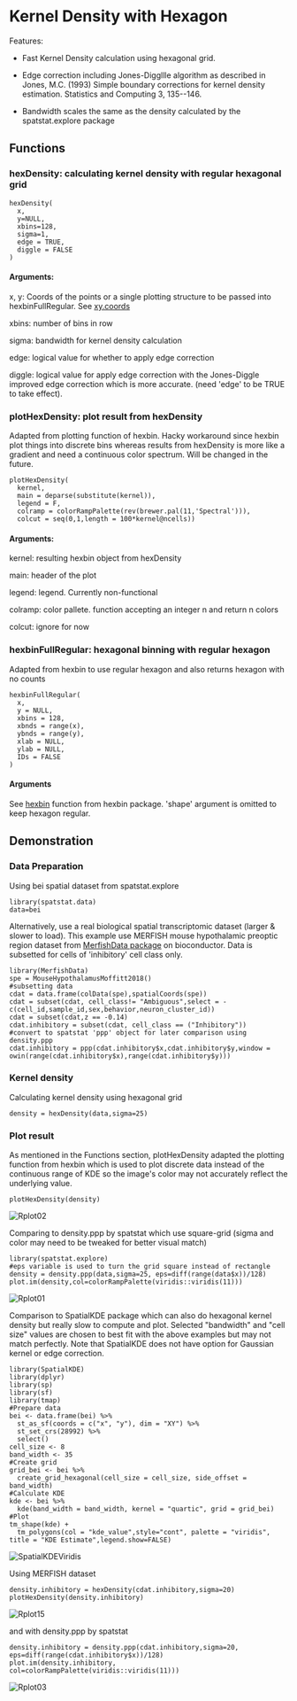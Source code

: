 # Kernel Density with Hexagon
Features:

* Fast Kernel Density calculation using hexagonal grid.

* Edge correction including Jones-Diggllle algorithm as described in Jones, M.C. (1993) Simple boundary corrections for kernel density estimation. Statistics and Computing 3, 135--146.

* Bandwidth scales the same as the density calculated by the spatstat.explore package 
## Functions
### hexDensity: calculating kernel density with regular hexagonal grid
```
hexDensity(
  x,
  y=NULL,
  xbins=128,
  sigma=1,
  edge = TRUE,
  diggle = FALSE
)
```
#### Arguments:
x, y: Coords of the points or a single plotting structure to be passed into hexbinFullRegular. See [xy.coords](https://www.rdocumentation.org/packages/grDevices/versions/3.6.2/topics/xy.coords)

xbins: number of bins in row

sigma: bandwidth for kernel density calculation

edge: logical value for whether to apply edge correction

diggle: logical value for apply edge correction with the Jones-Diggle improved edge correction which is more accurate. (need 'edge' to be TRUE to take effect).

### plotHexDensity: plot result from hexDensity
Adapted from plotting function of hexbin. Hacky workaround since hexbin plot things into discrete bins whereas results from hexDensity is more like a gradient and need a continuous color spectrum. Will be changed in the future.
```
plotHexDensity(
  kernel,
  main = deparse(substitute(kernel)),
  legend = F,
  colramp = colorRampPalette(rev(brewer.pal(11,'Spectral'))),
  colcut = seq(0,1,length = 100*kernel@ncells))
```

#### Arguments:
kernel: resulting hexbin object from hexDensity

main: header of the plot

legend: legend. Currently non-functional

colramp: color pallete. function accepting an integer n and return n colors

colcut: ignore for now

### hexbinFullRegular: hexagonal binning with regular hexagon
Adapted from hexbin to use regular hexagon and also returns hexagon with no counts
```
hexbinFullRegular(
  x,
  y = NULL,
  xbins = 128,
  xbnds = range(x),
  ybnds = range(y),
  xlab = NULL,
  ylab = NULL,
  IDs = FALSE
)
```
#### Arguments
See [hexbin](https://www.rdocumentation.org/packages/hexbin/versions/1.29.0/topics/hexbin) function from hexbin package. 'shape' argument is omitted to keep hexagon regular.
## Demonstration
### Data Preparation
Using bei spatial dataset from spatstat.explore
```
library(spatstat.data)
data=bei
```

Alternatively, use a real biological spatial transcriptomic dataset (larger & slower to load). This example use MERFISH mouse hypothalamic preoptic region dataset from [MerfishData package](https://bioconductor.org/packages/release/data/experiment/html/MerfishData.html) on bioconductor. Data is subsetted for cells of 'inhibitory' cell class only.
```
library(MerfishData)
spe = MouseHypothalamusMoffitt2018()
#subsetting data 
cdat = data.frame(colData(spe),spatialCoords(spe))
cdat = subset(cdat, cell_class!= "Ambiguous",select = -c(cell_id,sample_id,sex,behavior,neuron_cluster_id))
cdat = subset(cdat,z == -0.14)
cdat.inhibitory = subset(cdat, cell_class == ("Inhibitory"))
#convert to spatstat 'ppp' object for later comparison using density.ppp 
cdat.inhibitory = ppp(cdat.inhibitory$x,cdat.inhibitory$y,window = owin(range(cdat.inhibitory$x),range(cdat.inhibitory$y)))
```

### Kernel density
Calculating kernel density using hexagonal grid
```
density = hexDensity(data,sigma=25)
```

### Plot result
As mentioned in the Functions section, plotHexDensity adapted the plotting function from hexbin which is used to plot discrete data instead of the continuous range of KDE so the image's color may not accurately reflect the underlying value. 
```
plotHexDensity(density)
```
![Rplot02](https://github.com/ChenLaboratory/Hoang/assets/99466326/736b2a0a-6007-4fb2-8e72-876946215552)

Comparing to density.ppp by spatstat which use square-grid (sigma and color may need to be tweaked for better visual match)
```
library(spatstat.explore)
#eps variable is used to turn the grid square instead of rectangle 
density = density.ppp(data,sigma=25, eps=diff(range(data$x))/128)
plot.im(density,col=colorRampPalette(viridis::viridis(11)))
```
![Rplot01](https://github.com/ChenLaboratory/Hoang/assets/99466326/e9b29732-7f7a-4c4f-abd7-758a03b49450)

Comparison to SpatialKDE package which can also do hexagonal kernel density but really slow to compute and plot. Selected "bandwidth" and "cell size" values are chosen to best fit with the above examples but may not match perfectly. Note that SpatialKDE does not have option for Gaussian kernel or edge correction.

```
library(SpatialKDE)
library(dplyr)
library(sp)
library(sf)
library(tmap)
#Prepare data
bei <- data.frame(bei) %>%
  st_as_sf(coords = c("x", "y"), dim = "XY") %>%
  st_set_crs(28992) %>%
  select()
cell_size <- 8
band_width <- 35
#Create grid
grid_bei <- bei %>%
  create_grid_hexagonal(cell_size = cell_size, side_offset = band_width)
#Calculate KDE
kde <- bei %>%
  kde(band_width = band_width, kernel = "quartic", grid = grid_bei)
#Plot
tm_shape(kde) +
  tm_polygons(col = "kde_value",style="cont", palette = "viridis", title = "KDE Estimate",legend.show=FALSE)
```
![SpatialKDEViridis](https://github.com/ChenLaboratory/Hoang/assets/99466326/380d7e48-9529-4fbf-81a3-067b4415d695)

Using MERFISH dataset
```
density.inhibitory = hexDensity(cdat.inhibitory,sigma=20)
plotHexDensity(density.inhibitory)
```
![Rplot15](https://github.com/ChenLaboratory/Hoang/assets/99466326/f05e7e91-b1ee-44d2-a4fe-48eb5144fe06)

and with density.ppp by spatstat
```
density.inhibitory = density.ppp(cdat.inhibitory,sigma=20, eps=diff(range(cdat.inhibitory$x))/128)
plot.im(density.inhibitory, col=colorRampPalette(viridis::viridis(11)))
```
![Rplot03](https://github.com/ChenLaboratory/Hoang/assets/99466326/68115c5d-506f-4b28-95cc-ef16def0f855)


